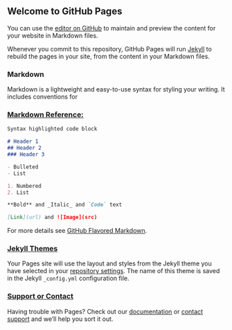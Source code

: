 ## Welcome to GitHub Pages

You can use the [editor on GitHub](https://github.com/Rahma-AlWadhahi/cypress-demo/edit/gh-pages/index.md) to maintain and preview the content for your website in Markdown files.

Whenever you commit to this repository, GitHub Pages will run [Jekyll](https://jekyllrb.com/) to rebuild the pages in your site, from the content in your Markdown files.

### Markdown

Markdown is a lightweight and easy-to-use syntax for styling your writing. It includes conventions for
### [Markdown Reference:](#reference-markdown)

```markdown
Syntax highlighted code block

# Header 1
## Header 2
### Header 3

- Bulleted
- List

1. Numbered
2. List

**Bold** and _Italic_ and `Code` text

[Link](url) and ![Image](src)
```

For more details see [GitHub Flavored Markdown](https://guides.github.com/features/mastering-markdown/).

### [Jekyll Themes](#jekyll-themes)

Your Pages site will use the layout and styles from the Jekyll theme you have selected in your [repository settings](https://github.com/Rahma-AlWadhahi/cypress-demo/settings/pages). The name of this theme is saved in the Jekyll `_config.yml` configuration file.

### [Support or Contact](#anchors-in-markdown)

Having trouble with Pages? Check out our [documentation](https://docs.github.com/categories/github-pages-basics/) or [contact support](https://support.github.com/contact) and we’ll help you sort it out.
